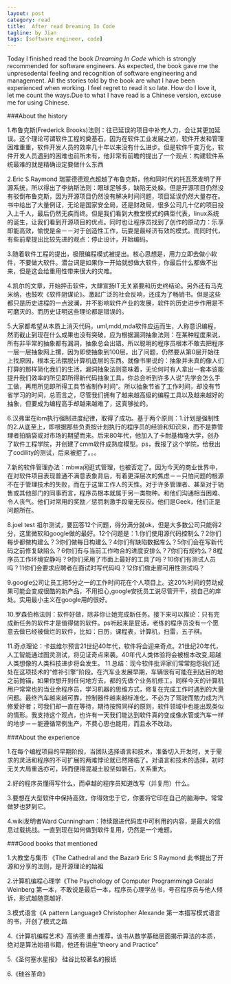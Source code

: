 ```yaml
---
layout: post
category: read
title:  After read Dreaming In Code 
tagline: by Jian
tags: [software engineer, code]
---
```

  Today I finished read the book *Dreaming In Code* which is strongly recommended for software engineers. As expected, the book gave me the unpresedental feeling and recognition of software engineering and management. All the stories told by the book are what I have been experienced when working. I feel regret to read it so late. How do I love it, let me count the ways.Due to what I have read is a Chinese version, excuse me for using Chinese.

<!--more-->

###About the history

1.布鲁克斯(Frederick Brooks)法则：往已延误的项目中补充人力，会让其更加延误。这个理论可谓软件工程的奠基石，因为在软件工业发展之初，软件开发和管理困难重重，软件开发人员的效率几十年以来没有什么进步。但是软件千变万化，软件开发人员遇到的困难也前所未有，他非常有前瞻的提出了一个观点：构建软件系统最难的就是精确设定要做什么东西

2.Eric S.Raymond 瑞蒙德德观点超越了布鲁克斯，他和同时代的托瓦茨发明了开源系统，所以得出了李纳斯法则：眼球足够多，缺陷无处躲。但是开源项目仍然没有驳倒布鲁克斯，因为开源项目仍然没有解决时间问题，项目延误仍然大量存在。书中给出了大量例证，无论是国家安全局，还是财政局，很多公司几十亿的项目投入上千人，最后仍然无疾而终。但是我们看到大教堂模式的典型代表，linux系统的诞生，让我们看到开源项目的优点。同时也让程序员找到了创作的原动力：乐享即能高效，愉悦是金－－对于创造性工作，玩耍是最经济有效的模式。而同时代，有些前辈提出比较先进的观点：停止设计，开始编码。

3.随着软件工程的提出，极限编程模式被提出。核心思想是，用力立即去做小软件，不要做大软件。潜台词是如果你一开始就想做大软件，你最后什么都做不出来，但是这会给重用性带来很大的灾难。

4.凯尔的文章，开始抨击软件，大肆宣扬IT无关紧要和历史终结论。另外还有马克米纳，也鼓吹《软件阴谋论》。激起广泛的社会反响，还成为了畅销书。但是这些都只是历史进程的一点波澜，并不影响软件产业的发展，软件的历史进步作用是不可磨灭的。而历史证明这些理论都是错误的。

5.大家都希望从本质上消灭代码，uml,mdd,mda软件应运而生，人称意识编程，然而截止到现在什么成果也没有突破，应为根据漏洞抽象法则：在某种程度来说，所有非平常的抽象都有漏洞，抽象总会出错。所以聪明的程序员根本不敢去把程序一层一层抽象网上摞，因为即使抽象到100层，出了问题，仍然要从第0层开始往上找原因，根本无法摆脱计算机底层的东西。就像书里说的：抽象并未真的像人们打算的那样简化我们的生活，漏洞抽象法则意味着，无论何时有人拿出一套本该能提升我们效率的所见即所得新代码抽象工具，你总会听到许多人说“先学会怎么手工做，再用所见即所得工具节省制作时间”。所以抽象节省了工作时间，却没有节省学习的时间，总而言之，尽管我们拥有了越来越高级的编程工具以及越来越好的抽象，但要成为编程高手却越来越难了，这真够扯的。

6.汉弗里在ibm执行强制进度纪律，取得了成功。基于两个原则：1.计划是强制性的2.从底至上，即根据那些负责按计划执行的程序员的经验和知识来，而不是靠管理者拍脑袋或对市场的期望而来。后来80年代，他加入了卡耐基梅隆大学，创办了软件工程学院，并创建了cmm软件成熟度模型。ps，我报了这个学院，给我出了codility的测试，后来被拒了。。。 

7.新的软件管理办法：mbwa闲逛式管理，也被否定了。因为今天的商业世界中，在对软件项目表现普通不满意表象背后，有着更深层次的焦虑－－只怕问题的根源不在于管理技术的失败，而在于这里工作人的天性。对于许多管理者、甚至对于销售或其他部门的同事而言，程序员根本就属于另一类物种。和他们沟通相当困难、令人丧气。他们对常用的奖励／惩罚刺激手段毫无反应。他们是Geek，他们正是问题所在。

8.joel test 祖尔测试，要回答12个问题，得分满分就ok，但是大多数公司只能得2分，这里微软和google做的最好。12个问题是：1.你们使用源代码控制么？2你们每步都做构建么？3你们做每日构建么？4你们有缺陷数据库么？5你们会在写新代码之前修复缺陷么？6你们有与当前工作吻合的进度安排么？7你们有规约么？8程序员工作环境安静吗？9你们采用了市面上最好的工具了吗？10你们有测试人员吗？11你们会要求应聘者在面试时写代码吗？12你们做走廊可用性测试吗？

9.google公司让员工把5分之一的工作时间花在个人项目上。这20%时间的劳动成果可能会变成很酷的新产品，不用担心,google安抚员工说尽管开干，挠自己的痒处。实用最小主义在google用的很好。

10.罗森伯格法则：软件好做，除非你让她完成新任务。接下来可以推论：只有完成新任务的软件才是值得做的软件。ps听起来是屁话，老练的程序员没有一个愿意去做已经被做烂的软件，比如：日历，课程表，计算机，扫雷，五子棋。

11.奇点理论：卡兹维尔预言21世纪40年代，软件将会迎来奇点。21世纪20年代，人工智能通过图灵测试，将见证奇点来袭。40年代人类体验将会被根本改变,超越人类想像的人类科技进步将会发生。
11.总结：现今软件批评家们常常抱怨我们还处在这项技术的“修补引擎”阶段。在汽车业发展早期，车辆很有可能在到达目的地之前抛锚，如果你想开到任何地方去，都的先做个业务机修工。同样今天的计算机用户常常也的当业余程序员，学习机器的思维方式，修复在完成工作时遇到的大量问题。最终汽车越来越可靠，控制器件越来越标准化，不必为了驾驶而勉力成为汽修爱好者；可我们却一直在等待，期待按照同样的原则，软件领域中也能出现类似的情形。我支持这个观点，也许有一天我们能达到软件真的变成像水管或汽车一样的地步－－能遵循常例生产，不费心思也能用，而且永不改动。

###About the experience

1.在每个编程项目的早期阶段，当团队选择语言和技术，准备切入开发时，关于需求的灵活和程序的不可扩展的两难悖论就已然降临了。对语言和技术的选择，初时无关大局重选亦可，转而便得混凝土般坚如磐石，关系重大。

2.好的程序员懂得写什么，而卓越的程序员知道改写（并复用）什么。

3.要想在大型软件中保持高效，你得效忠于它，你要将它印在自己的脑海中。常常做梦也梦到它。

4.wiki发明者Ward Cunningham：持续跟进代码库中可利用的内容，是最大的信息过载挑战。一直到现在如何做到软件复用，仍然是一个难题。

###Good books that mentioned

1.大教堂与集市 《The Cathedral and the Bazar》 Eric S Raymond
此书提出了开源和分享的法则，是开源理论的始祖

2.计算机编程心理学《The Psychology of Computer Programming》 Gerald Weinberg
第一本，不敢说是最后一本，程序员心理学丛书，号召程序员与他人倾诉，形式越随意越好.

3.模式语言《A pattern Language》 Christopher Alexande
第一本描写模式语言的书，开创了模式之路

4.《计算机编程艺术》高纳德
重点推荐，该书从数学基础层面揭示算法的本质，绝对是算法始祖书籍，他还有讲座“theory and Practice”

5.《圣何塞水星报》 硅谷比较著名的报纸

6.《硅谷革命》




